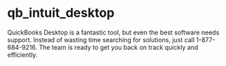 # qb_intuit_desktop
QuickBooks Desktop is a fantastic tool, but even the best software needs support. Instead of wasting time searching for solutions, just call 1-877-684-9216. The team is ready to get you back on track quickly and efficiently.
